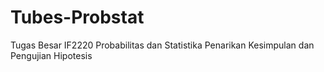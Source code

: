 # Tubes-Probstat
Tugas Besar IF2220 Probabilitas dan Statistika  Penarikan Kesimpulan dan Pengujian Hipotesis 
